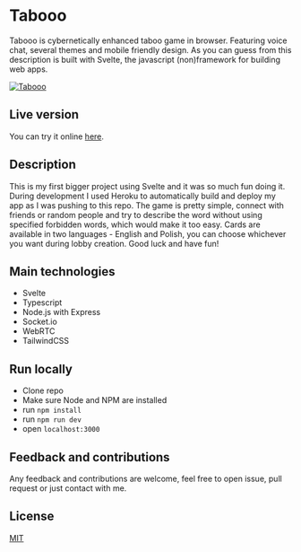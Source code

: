 # Tabooo

Tabooo is cybernetically enhanced taboo game in browser. Featuring voice chat, several themes and mobile friendly design. As you can guess from this description is built with Svelte, the javascript (non)framework for building web apps.

[![Tabooo](https://s3.gifyu.com/images/ezgif.com-gif-makerbd46aee16f0a3a7d.gif)](https://tabooo.herokuapp.com/)

## Live version

You can try it online [here](https://tabooo.herokuapp.com/).

## Description

This is my first bigger project using Svelte and it was so much fun doing it. During development I used Heroku to automatically build and deploy my app as I was pushing to this repo. The game is pretty simple, connect with friends or random people and try to describe the word without using specified forbidden words, which would make it too easy. Cards are available in two languages - English and Polish, you can choose whichever you want during lobby creation. Good luck and have fun!

## Main technologies

- Svelte
- Typescript
- Node.js with Express
- Socket.io
- WebRTC
- TailwindCSS

## Run locally

- Clone repo
- Make sure Node and NPM are installed
- run `npm install`
- run `npm run dev`
- open `localhost:3000`

## Feedback and contributions

Any feedback and contributions are welcome, feel free to open issue, pull request or just contact with me.

## License

[MIT](https://choosealicense.com/licenses/mit/)
